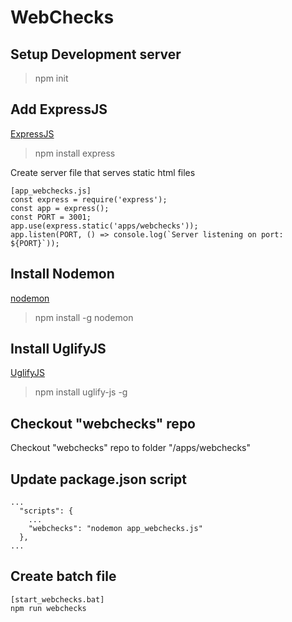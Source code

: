 # WebChecks
## Setup Development server
>npm init

## Add ExpressJS
<a href="https://expressjs.com/">ExpressJS</a>
>npm install express

Create server file that serves static html files

```
[app_webchecks.js]
const express = require('express');
const app = express();
const PORT = 3001;
app.use(express.static('apps/webchecks'));
app.listen(PORT, () => console.log(`Server listening on port: ${PORT}`));
```

## Install Nodemon
<a href="https://nodemon.io/">nodemon</a>
>npm install -g nodemon

## Install UglifyJS
<a href="https://www.npmjs.com/package/uglify-js">UglifyJS</a>
>npm install uglify-js -g

## Checkout "webchecks" repo 
Checkout "webchecks" repo to folder "/apps/webchecks"

## Update package.json script
```
...
  "scripts": {
    ...
    "webchecks": "nodemon app_webchecks.js"
  },
...
```

## Create batch file
```
[start_webchecks.bat]
npm run webchecks
```